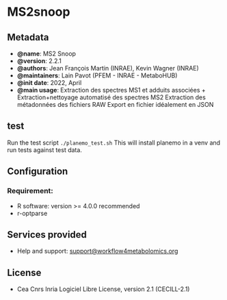 # MS2snoop


Metadata
-----------

 * **@name**: MS2 Snoop
 * **@version**: 2.2.1
 * **@authors**: Jean François Martin (INRAE), Kevin Wagner (INRAE)
 * **@maintainers**: Lain Pavot (PFEM - INRAE - MetaboHUB)
 * **@init date**: 2022, April
 * **@main usage**:
Extraction des spectres MS1 et adduits associées + Extraction+nettoyage
automatisé des spectres MS2
Extraction des métadonnées des fichiers RAW
Export en fichier idéalement en JSON


test
-----------

Run the test script `./planemo_test.sh`
This will install planemo in a venv and run tests against test data.


Configuration
-----------

### Requirement:
 * R software: version >= 4.0.0 recommended
 * r-optparse


Services provided
-----------

 * Help and support: support@workflow4metabolomics.org


License
-----------

 * Cea Cnrs Inria Logiciel Libre License, version 2.1 (CECILL-2.1)

